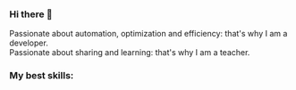 ### Hi there 👋

Passionate about automation, optimization and efficiency: 
that's why I am a developer.
<br/>
Passionate about sharing and learning:
that's why I am a teacher.

### My best skills:



<!--
**BryanBerger98/BryanBerger98** is a ✨ _special_ ✨ repository because its `README.md` (this file) appears on your GitHub profile.

Here are some ideas to get you started:

- 🔭 I’m currently working on ...
- 🌱 I’m currently learning ...
- 👯 I’m looking to collaborate on ...
- 🤔 I’m looking for help with ...
- 💬 Ask me about ...
- 📫 How to reach me: ...
- 😄 Pronouns: ...
- ⚡ Fun fact: ...
-->
